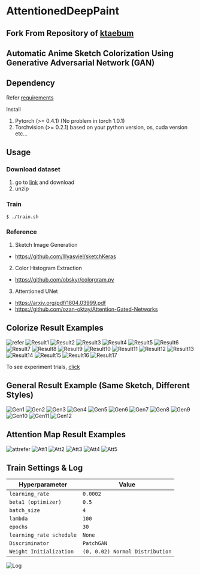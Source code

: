 # AttentionedDeepPaint

## Fork From Repository of [ktaebum](https://github.com/ktaebum/AttentionedDeepPaint)

## Automatic Anime Sketch Colorization Using Generative Adversarial Network (GAN)

## Dependency

Refer [requirements](https://github.com/ktaebum/AttentionedDeepPaint/tree/master/requirements.txt)

Install 
1. Pytorch (>= 0.4.1) (No problem in torch 1.0.1)
2. Torchvision (>= 0.2.1)
based on your python version, os, cuda version etc...

## Usage

### Download dataset

1. go to [link](https://www.kaggle.com/ktaebum/anime-sketch-colorization-pair) and download
2. unzip 

### Train

`
$ ./train.sh
`

### Reference

1. Sketch Image Generation
  - https://github.com/lllyasviel/sketchKeras
2. Color Histogram Extraction
  - https://github.com/obskyr/colorgram.py
3. Attentioned UNet
  - https://arxiv.org/pdf/1804.03999.pdf
  - https://github.com/ozan-oktay/Attention-Gated-Networks

## Colorize Result Examples

![refer](https://i.imgur.com/lDzhfjK.png)
![Result1](https://i.imgur.com/F0zuDnY.png)
![Result2](https://i.imgur.com/QiX6GGU.png)
![Result3](https://i.imgur.com/Pi6gFGl.png)
![Result4](https://i.imgur.com/Nm0Tumx.png)
![Result5](https://i.imgur.com/wBoutWk.png)
![Result6](https://i.imgur.com/pBnzZ5x.png)
![Result7](https://i.imgur.com/ZFAv9lr.png)
![Result8](https://i.imgur.com/bItmass.png)
![Result9](https://i.imgur.com/kfNPGdl.png)
![Result10](https://i.imgur.com/QXwZruo.png)
![Result11](https://i.imgur.com/wPyMv5M.png)
![Result12](https://i.imgur.com/7MhZkOl.png)
![Result13](https://i.imgur.com/mCYlIPU.png)
![Result14](https://i.imgur.com/cTatYf5.png)
![Result15](https://i.imgur.com/ibSFmpb.png)
![Result16](https://i.imgur.com/Au3VWJU.png)
![Result17](https://i.imgur.com/kiwREx9.png)

To see experiment trials, [click](https://github.com/ktaebum/AttentionedDeepPaint/tree/master/results)

## General Result Example (Same Sketch, Different Styles)

![Gen1](https://i.imgur.com/Ow8iNAp.png)
![Gen2](https://i.imgur.com/6efKure.png)
![Gen3](https://i.imgur.com/7liDJ0V.png)
![Gen4](https://i.imgur.com/TCwEyfy.png)
![Gen5](https://i.imgur.com/Tj4NEed.png)
![Gen6](https://i.imgur.com/gYz5iPS.png)
![Gen7](https://i.imgur.com/eHlqFuu.png)
![Gen8](https://i.imgur.com/yUWwZw8.png)
![Gen9](https://i.imgur.com/RkRRqDn.png)
![Gen10](https://i.imgur.com/CnLnCfK.png)
![Gen11](https://i.imgur.com/Nq8Yo4i.png)
![Gen12](https://i.imgur.com/4Pjv9zl.png)

## Attention Map Result Examples
![attrefer](https://i.imgur.com/Y1SPOFy.png)
![Att1](https://i.imgur.com/Unu0BBm.png)
![Att2](https://i.imgur.com/D339Ren.png)
![Att3](https://i.imgur.com/n2ZX839.png)
![Att4](https://i.imgur.com/nC9qA2m.png)
![Att5](https://i.imgur.com/MCTYXyf.png)

## Train Settings & Log

Hyperparameter   | Value
--------------   | ---------
`learning_rate`  | `0.0002`
`beta1 (optimizer)`  | `0.5`
`batch_size`  | `4`
`lambda`  | `100`
`epochs`  | `30`
`learning_rate schedule`  | `None`
`Discriminator` | `PatchGAN`
`Weight Initialization` | `(0, 0.02) Normal Distribution`

![Log](https://i.imgur.com/nM60lAM.png)
